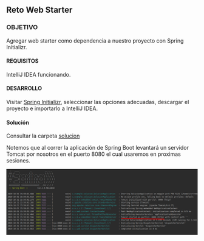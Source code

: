 ## Reto Web Starter 

### OBJETIVO 

Agregar web starter como dependencia a nuestro proyecto con Spring Initializr.

#### REQUISITOS 

IntelliJ IDEA funcionando.

#### DESARROLLO

Visitar [Spring Initializr](https://start.spring.io/), seleccionar las opciones adecuadas, descargar el proyecto e importarlo a IntelliJ IDEA.

#### Solución

Consultar la carpeta [solucion](solucion)

Notemos que al correr la aplicación de Spring Boot levantará un servidor Tomcat por nosotros en el puerto 8080 el cual usaremos en proximas sesiones.

![Tomcat](tomcat.png)

